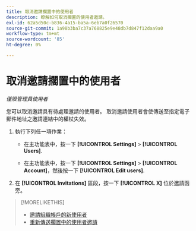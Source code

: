 ```yaml
---
title: 取消邀請擱置中的使用者
description: 瞭解如何取消擱置的使用者邀請。
exl-id: 62a5d50c-b836-4a15-ba5a-6eb7a0f26570
source-git-commit: 1a98b3ba7c37a768825e9e48db7d847f12daa9a0
workflow-type: tm+mt
source-wordcount: '85'
ht-degree: 0%

---
```


# 取消邀請擱置中的使用者

*僅限管理員使用者*

您可以取消邀請具有待處理邀請的使用者。 取消邀請使用者會使傳送至指定電子郵件地址之邀請連結中的權杖失效。

1. 執行下列任一項作業：

   * 在主功能表中，按一下 **[!UICONTROL Settings]** > **[!UICONTROL Users]**.

   * 在主功能表中，按一下 **[!UICONTROL Settings]** > **[!UICONTROL Account]**，然後按一下 **[!UICONTROL Edit users]**.

1. 在 **[!UICONTROL Invitations]** 區段，按一下 **[!UICONTROL X]** 位於邀請函旁。

>[!MORELIKETHIS]
>
>* [邀請組織帳戶的新使用者](user-invite.md)
>* [重新傳送擱置中的使用者邀請](user-resend-invite.md)


<!-- >* [Edit User Permissions or Delete a User](user-edit.md) -->
